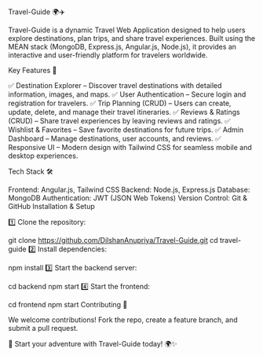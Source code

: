 Travel-Guide 🌍✈️

Travel-Guide is a dynamic Travel Web Application designed to help users explore destinations, plan trips, and share travel experiences. Built using the MEAN stack (MongoDB, Express.js, Angular.js, Node.js), it provides an interactive and user-friendly platform for travelers worldwide.

Key Features 🚀

✅ Destination Explorer – Discover travel destinations with detailed information, images, and maps.
✅ User Authentication – Secure login and registration for travelers.
✅ Trip Planning (CRUD) – Users can create, update, delete, and manage their travel itineraries.
✅ Reviews & Ratings (CRUD) – Share travel experiences by leaving reviews and ratings.
✅ Wishlist & Favorites – Save favorite destinations for future trips.
✅ Admin Dashboard – Manage destinations, user accounts, and reviews.
✅ Responsive UI – Modern design with Tailwind CSS for seamless mobile and desktop experiences.

Tech Stack 🛠

Frontend: Angular.js, Tailwind CSS
Backend: Node.js, Express.js
Database: MongoDB
Authentication: JWT (JSON Web Tokens)
Version Control: Git & GitHub
Installation & Setup

1️⃣ Clone the repository:

git clone https://github.com/DilshanAnupriya/Travel-Guide.git
cd travel-guide
2️⃣ Install dependencies:

npm install
3️⃣ Start the backend server:

cd backend
npm start
4️⃣ Start the frontend:

cd frontend
npm start
Contributing 🤝

We welcome contributions! Fork the repo, create a feature branch, and submit a pull request.

📌 Start your adventure with Travel-Guide today! 🌍✨






